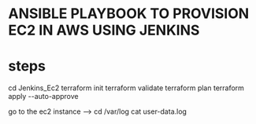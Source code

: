 # ANSIBLE PLAYBOOK TO PROVISION EC2 IN AWS USING JENKINS

# steps
cd Jenkins_Ec2
terraform init
terraform validate
terraform plan
terraform apply --auto-approve

go to the ec2 instance --> cd /var/log
cat user-data.log
